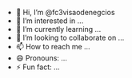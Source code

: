 - 👋 Hi, I’m @fc3visaodenegcios
- 👀 I’m interested in ...
- 🌱 I’m currently learning ...
- 💞️ I’m looking to collaborate on ...
- 📫 How to reach me ...
- 😄 Pronouns: ...
- ⚡ Fun fact: ...

<!---
fc3visaodenegcios/fc3visaodenegcios is a ✨ special ✨ repository because its `README.md` (this file) appears on your GitHub profile.
You can click the Preview link to take a look at your changes.
--->
